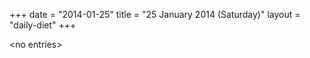 +++
date = "2014-01-25"
title = "25 January 2014 (Saturday)"
layout = "daily-diet"
+++


\<no entries\>
